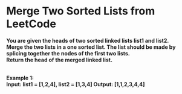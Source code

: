 <h1>Merge Two Sorted Lists from LeetCode</h1>
<b>You are given the heads of two sorted linked lists list1 and list2.
<br>Merge the two lists in a one sorted list. The list should be made by splicing together the nodes of the first two lists.
<br>Return the head of the merged linked list.

<br>Example 1:
<br>Input: list1 = [1,2,4], list2 = [1,3,4]
Output: [1,1,2,3,4,4]</b>
